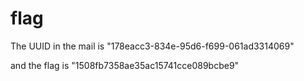 # flag
The UUID in the mail is "178eacc3-834e-95d6-f699-061ad3314069"

and the flag is "1508fb7358ae35ac15741cce089bcbe9"
